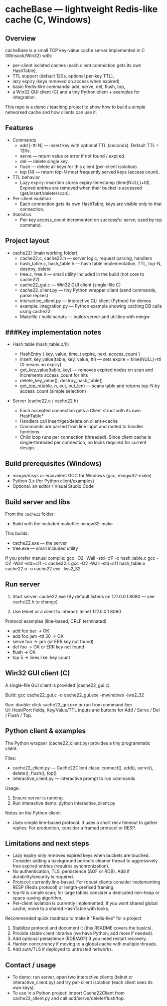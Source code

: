 # cacheBase — lightweight Redis-like cache (C, Windows)

Overview
--------
cacheBase is a small TCP key-value cache server implemented in C (Winsock/Win32) with:
- per-client isolated caches (each client connection gets its own HashTable),
- TTL support (default 120s, optional per-key TTL),
- lazy expiry (keys removed on access when expired),
- basic Redis-like commands: add, serve, del, flush, top,
- a Win32 GUI client (C) and a tiny Python client + examples for integration.

This repo is a demo / teaching project to show how to build a simple networked cache and how clients can use it.

Features
--------
- Commands
  - add <key> <value> [-ttl N]  — insert key with optional TTL (seconds). Default TTL = 120s.
  - serve <key>                — return value or error if not found / expired.
  - del <key>                  — delete single key.
  - flush                      — delete all keys for this client (per-client isolation).
  - top [N]                    — return top-N most frequently served keys (access count).
- TTL behavior
  - Lazy expiry: insertion stores expiry timestamp (time(NULL)+ttl). Expired entries are removed when their bucket is accessed (get/insert/delete/scan).
- Per-client isolation
  - Each connection gets its own HashTable; keys are visible only to that connection.
- Statistics
  - Per-key access_count incremented on successful serve; used by top command.

Project layout
--------------
- cache22/ (main working folder)
  - cache22.c, cache22.h        — server logic, request parsing, handlers
  - hash_table.c, hash_table.h  — hash table implementation, TTL, top-N, destroy, delete
  - tree.c, tree.h              — small utility included in the build (not core to cache22)
  - cache22_gui.c               — Win32 GUI client (single-file C)
  - cache22_client.py           — tiny Python wrapper client (send commands, parse replies)
  - interactive_client.py       — interactive CLI client (Python) for demos
  - example_integration.py      — Python example showing caching DB calls using cache22
  - Makefile / build scripts    — builds server and utilities with mingw

###Key implementation notes
------------------------
- Hash table (hash_table.c/h)
  - HashEntry { key, value, time_t expire, next, access_count }
  - insert_key_value(table, key, value, ttl) — sets expire = time(NULL)+ttl (0 means no expiry)
  - get_key_value(table, key) — removes expired nodes on scan and increments access_count for hits
  - delete_key_value(), destroy_hash_table()
  - get_top_n(table, n, out, out_len) — scans table and returns top-N by access_count (simple selection)

- Server (cache22.c / cache22.h)
  - Each accepted connection gets a Client struct with its own HashTable*
  - Handlers call insert/get/delete on client->cache
  - Commands are parsed from line input and routed to handler functions
  - Child loop runs per connection (threaded). Since client cache is single-threaded per connection, no locks required for current design.

Build prerequisites (Windows)
-----------------------------
- mingw/msys or equivalent GCC for Windows (gcc, mingw32-make)
- Python 3.x (for Python client/examples)
- Optional: an editor / Visual Studio Code

Build server and libs
---------------------
From the `cache22` folder:

- Build with the included makefile:
  mingw32-make

This builds:
- cache22.exe       — the server
- tree.exe          — small included utility

If you prefer manual compile:
gcc -O2 -Wall -std=c11 -c hash_table.c
gcc -O2 -Wall -std=c11 -c cache22.c
gcc -O2 -Wall -std=c11 hash_table.o cache22.o -o cache22.exe -lws2_32

Run server
----------
1. Start server:
   cache22.exe
   (By default listens on 127.0.0.1:8080 — see cache22.h to change)

2. Use telnet or a client to interact:
   telnet 127.0.0.1 8080

Protocol examples (line-based, CRLF terminated)
- add foo bar
  -> OK
- add foo jam -ttl 30
  -> OK
- serve foo
  -> jam   (or ERR key not found)
- del foo
  -> OK or ERR key not found
- flush
  -> OK
- top 5
  -> lines like: key count

Win32 GUI client (C)
--------------------
A single-file GUI client is provided (cache22_gui.c).

Build:
gcc cache22_gui.c -o cache22_gui.exe -mwindows -lws2_32

Run: double-click cache22_gui.exe or run from command line.  
UI: Host/Port fields, Key/Value/TTL inputs and buttons for Add / Serve / Del / Flush / Top.

Python client & examples
------------------------
The Python wrapper (cache22_client.py) provides a tiny programmatic client.

Files:
- cache22_client.py   — Cache22Client class: connect(), add(), serve(), delete(), flush(), top()
- interactive_client.py — interactive prompt to run commands


Usage:
1. Ensure server is running.
2. Run interactive demo:
   python interactive_client.py


Notes on the Python client:
- Uses simple line-based protocol. It uses a short recv timeout to gather replies. For production, consider a framed protocol or RESP.


Limitations and next steps
--------------------------
- Lazy expiry only removes expired keys when buckets are touched. Consider adding a background periodic cleaner thread to aggressively free expired entries (requires synchronization).
- No authentication, TLS, persistence (AOF or RDB). Add if durability/security is required.
- Protocol: currently line-based. For robust clients consider implementing RESP (Redis protocol) or length-prefixed framing.
- top-N is simple scan; for large tables consider a dedicated min-heap or space-saving algorithm.
- Per-client isolation is currently implemented. If you want shared global cache, move to a shared HashTable with locks.

Recommended quick roadmap to make it "Redis-like" for a project
1. Stabilize protocol and document it (this README covers the basics).
2. Provide stable client libraries (we have Python; add more if needed).
3. Add optional persistence (RDB/AOF) if you need restart recovery.
4. Harden concurrency if moving to a global cache with multiple threads.
5. Add auth/TLS if deployed to untrusted networks.

Contact / usage
---------------
- To demo: run server, open two interactive clients (telnet or interactive_client.py) and try per-client isolation (each client sees its own keys).
- To use in a Python project: import Cache22Client from cache22_client.py and call add/serve/delete/flush/top.
